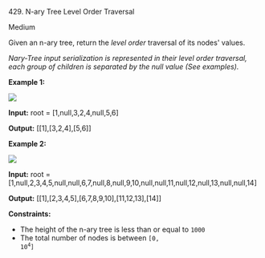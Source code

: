 429\. N-ary Tree Level Order Traversal

Medium

Given an n-ary tree, return the _level order_ traversal of its nodes' values.

_Nary-Tree input serialization is represented in their level order traversal, each group of children is separated by the null value (See examples)._

**Example 1:**

![](https://assets.leetcode.com/uploads/2018/10/12/narytreeexample.png)

**Input:** root = [1,null,3,2,4,null,5,6]

**Output:** [[1],[3,2,4],[5,6]] 

**Example 2:**

![](https://assets.leetcode.com/uploads/2019/11/08/sample_4_964.png)

**Input:** root = [1,null,2,3,4,5,null,null,6,7,null,8,null,9,10,null,null,11,null,12,null,13,null,null,14]

**Output:** [[1],[2,3,4,5],[6,7,8,9,10],[11,12,13],[14]] 

**Constraints:**

*   The height of the n-ary tree is less than or equal to `1000`
*   The total number of nodes is between <code>[0, 10<sup>4</sup>]</code>